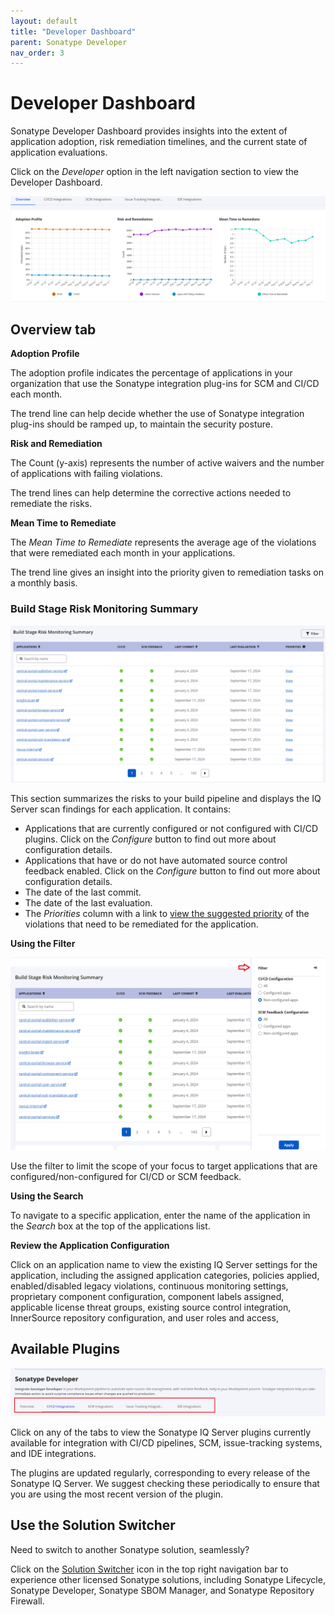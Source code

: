 ```yaml
---
layout: default
title: "Developer Dashboard"
parent: Sonatype Developer
nav_order: 3
---
```


# Developer Dashboard

Sonatype Developer Dashboard provides insights into the extent of application adoption, risk remediation timelines, and the current state of application evaluations.

Click on the *Developer* option in the left navigation section to view the Developer Dashboard.

![New_Developer_dashboard.png](/assets/images/uuid-2ed1f1bf-2375-d5f4-c7e3-57f866196439.png)

## Overview tab

**Adoption Profile**

The adoption profile indicates the percentage of applications in your organization that use the Sonatype integration plug-ins for SCM and CI/CD each month.

The trend line can help decide whether the use of Sonatype integration plug-ins should be ramped up, to maintain the security posture.

**Risk and Remediation**

The Count (y-axis) represents the number of active waivers and the number of applications with failing violations.

The trend lines can help determine the corrective actions needed to remediate the risks.

**Mean Time to Remediate**

The *Mean Time to Remediate* represents the average age of the violations that were remediated each month in your applications.

The trend line gives an insight into the priority given to remediation tasks on a monthly basis.

### Build Stage Risk Monitoring Summary

![Build_stage_risk_monitoring_summary.png](/assets/images/uuid-9459e7bd-f6f8-9dcf-222d-36651ffd821c.png)

This section summarizes the risks to your build pipeline and displays the IQ Server scan findings for each application. It contains:

- Applications that are currently configured or not configured with CI/CD plugins. Click on the *Configure* button to find out more about configuration details.
- Applications that have or do not have automated source control feedback enabled. Click on the *Configure* button to find out more about configuration details.
- The date of the last commit.
- The date of the last evaluation.
- The *Priorities* column with a link to [view the suggested priority](#UUID-1c4c14be-340a-dadb-6d0c-3da2dc62833f) of the violations that need to be remediated for the application.

**Using the Filter**

![New_filter.png](/assets/images/uuid-c7bbf428-1bce-e6fa-a572-412d6f57ee2e.png)

Use the filter to limit the scope of your focus to target applications that are configured/non-configured for CI/CD or SCM feedback.

**Using the Search**

To navigate to a specific application, enter the name of the application in the *Search* box at the top of the applications list.

**Review the Application Configuration**

Click on an application name to view the existing IQ Server settings for the application, including the assigned application categories, policies applied, enabled/disabled legacy violations, continuous monitoring settings, proprietary component configuration, component labels assigned, applicable license threat groups, existing source control integration, InnerSource repository configuration, and user roles and access,

## Available Plugins

![Available_integrations.png](/assets/images/uuid-9c4c296b-4895-fbf8-afb1-e2a038fb800c.png)

Click on any of the tabs to view the Sonatype IQ Server plugins currently available for integration with CI/CD pipelines, SCM, issue-tracking systems, and IDE integrations.

The plugins are updated regularly, corresponding to every release of the Sonatype IQ Server. We suggest checking these periodically to ensure that you are using the most recent version of the plugin.

## Use the Solution Switcher

Need to switch to another Sonatype solution, seamlessly?

Click on the [Solution Switcher](#UUID-f6cc2b00-f036-2711-ba56-621efcd473a5) icon in the top right navigation bar to experience other licensed Sonatype solutions, including Sonatype Lifecycle, Sonatype Developer, Sonatype SBOM Manager, and Sonatype Repository Firewall.
